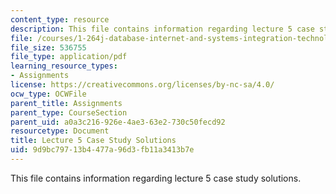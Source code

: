 ```yaml
---
content_type: resource
description: This file contains information regarding lecture 5 case study solutions.
file: /courses/1-264j-database-internet-and-systems-integration-technologies-fall-2013/9d9bc79713b4477a96d3fb11a3413b7e_MIT1_264JF13_L5_sol.pdf
file_size: 536755
file_type: application/pdf
learning_resource_types:
- Assignments
license: https://creativecommons.org/licenses/by-nc-sa/4.0/
ocw_type: OCWFile
parent_title: Assignments
parent_type: CourseSection
parent_uid: a0a3c216-926e-4ae3-63e2-730c50fecd92
resourcetype: Document
title: Lecture 5 Case Study Solutions
uid: 9d9bc797-13b4-477a-96d3-fb11a3413b7e
---
```

This file contains information regarding lecture 5 case study solutions.